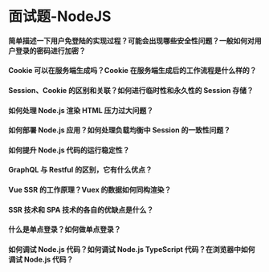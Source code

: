 # 面试题-NodeJS

#### 简单描述一下用户免登陆的实现过程？可能会出现哪些安全性问题？一般如何对用户登录的密码进行加密？



#### Cookie 可以在服务端生成吗？Cookie 在服务端生成后的工作流程是什么样的？



#### Session、Cookie 的区别和关联？如何进行临时性和永久性的 Session 存储？



#### 如何处理 Node.js 渲染 HTML 压力过大问题？



#### 如何部署 Node.js 应用？如何处理负载均衡中 Session 的一致性问题？



#### 如何提升 Node.js 代码的运行稳定性？



#### GraphQL 与 Restful 的区别，它有什么优点？



#### Vue SSR 的工作原理？Vuex 的数据如何同构渲染？



#### SSR 技术和 SPA 技术的各自的优缺点是什么？



#### 什么是单点登录？如何做单点登录？



#### 如何调试 Node.js 代码？如何调试 Node.js TypeScript 代码？在浏览器中如何调试 Node.js 代码？









